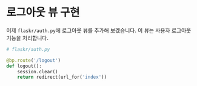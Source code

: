 # 로그아웃 뷰 구현

이제 `flaskr/auth.py`에 로그아웃 뷰를 추가해 보겠습니다. 이 뷰는 사용자 로그아웃 기능을 처리합니다.

```python
# flaskr/auth.py

@bp.route('/logout')
def logout():
    session.clear()
    return redirect(url_for('index'))
```

